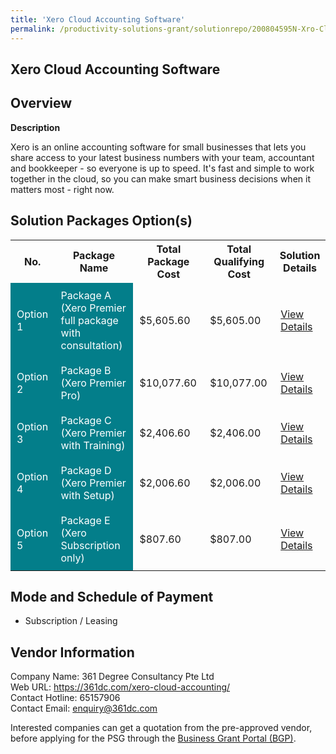 ```yaml
---
title: 'Xero Cloud Accounting Software'
permalink: /productivity-solutions-grant/solutionrepo/200804595N-Xro-Cloud-ACC-Softwr-G
---
```


## Xero Cloud Accounting Software

## Overview

**Description**

Xero is an online accounting software for small businesses that lets you share access to your latest business numbers with your team, accountant and bookkeeper - so everyone is up to speed. It's fast and simple to work together in the cloud, so you can make smart business decisions when it matters most - right now.

## Solution Packages Option(s)

<table>
<tr>
<th><b>No.</b></th>
<th><b>Package Name</b></th>
<th><b>Total Package Cost</b></th>
<th><b>Total Qualifying Cost</b></th>
<th><b>Solution Details</b></th>
</tr>
<tr>
<td style='padding: 10px; background-color: #037E8A; color: #FFFFFF;'>Option 1</td>
<td style='padding: 10px; background-color: #037E8A; color: #FFFFFF;'>Package A (Xero Premier full package with consultation)</td>
<td style='padding: 10px;'>$5,605.60</td>
<td style='padding: 10px;'>$5,605.00</td>
<td style='padding: 10px;'><a href='/images/psg/Desensitised_361_Annex3_CR_wef_10Nov22_Part_1.pdf' target='_blank'>View Details</a></td>
</tr>
<tr>
<td style='padding: 10px; background-color: #037E8A; color: #FFFFFF;'>Option 2</td>
<td style='padding: 10px; background-color: #037E8A; color: #FFFFFF;'>Package B (Xero Premier Pro)</td>
<td style='padding: 10px;'>$10,077.60</td>
<td style='padding: 10px;'>$10,077.00</td>
<td style='padding: 10px;'><a href='/images/psg/Desensitised_361_Annex3_CR_wef_10Nov22_Part_2.pdf' target='_blank'>View Details</a></td>
</tr>
<tr>
<td style='padding: 10px; background-color: #037E8A; color: #FFFFFF;'>Option 3</td>
<td style='padding: 10px; background-color: #037E8A; color: #FFFFFF;'>Package C (Xero Premier with Training)</td>
<td style='padding: 10px;'>$2,406.60</td>
<td style='padding: 10px;'>$2,406.00</td>
<td style='padding: 10px;'><a href='/images/psg/Desensitised_361_Annex3_CR_wef_10Nov22_Part_3.pdf' target='_blank'>View Details</a></td>
</tr>
<tr>
<td style='padding: 10px; background-color: #037E8A; color: #FFFFFF;'>Option 4</td>
<td style='padding: 10px; background-color: #037E8A; color: #FFFFFF;'>Package D (Xero Premier with Setup)</td>
<td style='padding: 10px;'>$2,006.60</td>
<td style='padding: 10px;'>$2,006.00</td>
<td style='padding: 10px;'><a href='/images/psg/Desensitised_361_Annex3_CR_wef_10Nov22_Part_4.pdf' target='_blank'>View Details</a></td>
</tr>
<tr>
<td style='padding: 10px; background-color: #037E8A; color: #FFFFFF;'>Option 5</td>
<td style='padding: 10px; background-color: #037E8A; color: #FFFFFF;'>Package E (Xero Subscription only)</td>
<td style='padding: 10px;'>$807.60</td>
<td style='padding: 10px;'>$807.00</td>
<td style='padding: 10px;'><a href='/images/psg/Desensitised_361_Annex3_CR_wef_10Nov22_Part_5.pdf' target='_blank'>View Details</a></td>
</tr>
</table>

## Mode and Schedule of Payment

 - Subscription / Leasing

## Vendor Information

 Company Name: 361 Degree Consultancy Pte Ltd<br>Web URL: https://361dc.com/xero-cloud-accounting/ <br>Contact Hotline: 65157906 <br>Contact Email: enquiry@361dc.com <br>

Interested companies can get a quotation from the pre-approved vendor, before applying for the PSG through the <a href='https://www.businessgrants.gov.sg/' target='_blank' rel='noopener'>Business Grant Portal (BGP)</a>.

<script src="/jquery/resize-tables.js"></script>
